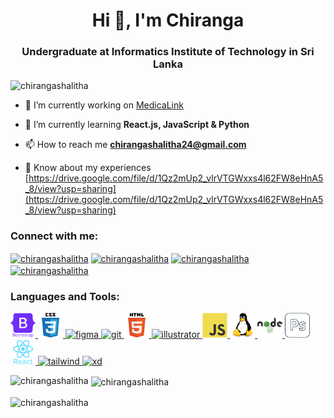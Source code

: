 <h1 align="center">Hi 👋, I'm Chiranga</h1>
<h3 align="center">Undergraduate at Informatics Institute of Technology in Sri Lanka</h3>

<p align="left"> <img src="https://komarev.com/ghpvc/?username=chirangashalitha&label=Profile%20views&color=0e75b6&style=flat" alt="chirangashalitha" /> </p>

- 🔭 I’m currently working on [MedicaLink](https://github.com/mendisofficial/medicalink-frontend)

- 🌱 I’m currently learning **React.js, JavaScript & Python**

- 📫 How to reach me **chirangashalitha24@gmail.com**

- 📄 Know about my experiences [https://drive.google.com/file/d/1Qz2mUp2_vlrVTGWxxs4l62FW8eHnA5_8/view?usp=sharing](https://drive.google.com/file/d/1Qz2mUp2_vlrVTGWxxs4l62FW8eHnA5_8/view?usp=sharing)

<h3 align="left">Connect with me:</h3>
<p align="left">
<a href="https://dev.to/chirangashalitha" target="blank"><img align="center" src="https://raw.githubusercontent.com/rahuldkjain/github-profile-readme-generator/master/src/images/icons/Social/devto.svg" alt="chirangashalitha" height="30" width="40" /></a>
<a href="https://linkedin.com/in/chirangashalitha" target="blank"><img align="center" src="https://raw.githubusercontent.com/rahuldkjain/github-profile-readme-generator/master/src/images/icons/Social/linked-in-alt.svg" alt="chirangashalitha" height="30" width="40" /></a>
<a href="https://stackoverflow.com/users/chirangashalitha" target="blank"><img align="center" src="https://raw.githubusercontent.com/rahuldkjain/github-profile-readme-generator/master/src/images/icons/Social/stack-overflow.svg" alt="chirangashalitha" height="30" width="40" /></a>
<a href="https://instagram.com/chirangashalitha" target="blank"><img align="center" src="https://raw.githubusercontent.com/rahuldkjain/github-profile-readme-generator/master/src/images/icons/Social/instagram.svg" alt="chirangashalitha" height="30" width="40" /></a>
</p>

<h3 align="left">Languages and Tools:</h3>
<p align="left"> <a href="https://getbootstrap.com" target="_blank" rel="noreferrer"> <img src="https://raw.githubusercontent.com/devicons/devicon/master/icons/bootstrap/bootstrap-plain-wordmark.svg" alt="bootstrap" width="40" height="40"/> </a> <a href="https://www.w3schools.com/css/" target="_blank" rel="noreferrer"> <img src="https://raw.githubusercontent.com/devicons/devicon/master/icons/css3/css3-original-wordmark.svg" alt="css3" width="40" height="40"/> </a> <a href="https://www.figma.com/" target="_blank" rel="noreferrer"> <img src="https://www.vectorlogo.zone/logos/figma/figma-icon.svg" alt="figma" width="40" height="40"/> </a> <a href="https://git-scm.com/" target="_blank" rel="noreferrer"> <img src="https://www.vectorlogo.zone/logos/git-scm/git-scm-icon.svg" alt="git" width="40" height="40"/> </a> <a href="https://www.w3.org/html/" target="_blank" rel="noreferrer"> <img src="https://raw.githubusercontent.com/devicons/devicon/master/icons/html5/html5-original-wordmark.svg" alt="html5" width="40" height="40"/> </a> <a href="https://www.adobe.com/in/products/illustrator.html" target="_blank" rel="noreferrer"> <img src="https://www.vectorlogo.zone/logos/adobe_illustrator/adobe_illustrator-icon.svg" alt="illustrator" width="40" height="40"/> </a> <a href="https://developer.mozilla.org/en-US/docs/Web/JavaScript" target="_blank" rel="noreferrer"> <img src="https://raw.githubusercontent.com/devicons/devicon/master/icons/javascript/javascript-original.svg" alt="javascript" width="40" height="40"/> </a> <a href="https://www.linux.org/" target="_blank" rel="noreferrer"> <img src="https://raw.githubusercontent.com/devicons/devicon/master/icons/linux/linux-original.svg" alt="linux" width="40" height="40"/> </a> <a href="https://nodejs.org" target="_blank" rel="noreferrer"> <img src="https://raw.githubusercontent.com/devicons/devicon/master/icons/nodejs/nodejs-original-wordmark.svg" alt="nodejs" width="40" height="40"/> </a> <a href="https://www.photoshop.com/en" target="_blank" rel="noreferrer"> <img src="https://raw.githubusercontent.com/devicons/devicon/master/icons/photoshop/photoshop-line.svg" alt="photoshop" width="40" height="40"/> </a> <a href="https://reactjs.org/" target="_blank" rel="noreferrer"> <img src="https://raw.githubusercontent.com/devicons/devicon/master/icons/react/react-original-wordmark.svg" alt="react" width="40" height="40"/> </a> <a href="https://tailwindcss.com/" target="_blank" rel="noreferrer"> <img src="https://www.vectorlogo.zone/logos/tailwindcss/tailwindcss-icon.svg" alt="tailwind" width="40" height="40"/> </a> <a href="https://www.adobe.com/products/xd.html" target="_blank" rel="noreferrer"> <img src="https://cdn.worldvectorlogo.com/logos/adobe-xd.svg" alt="xd" width="40" height="40"/> </a> </p>

<p><img align="left" src="https://github-readme-stats.vercel.app/api/top-langs?username=chirangashalitha&show_icons=true&locale=en&layout=compact" alt="chirangashalitha" /></p>

<p>&nbsp;<img align="center" src="https://github-readme-stats.vercel.app/api?username=chirangashalitha&show_icons=true&locale=en" alt="chirangashalitha" /></p>

<p><img align="center" src="https://github-readme-streak-stats.herokuapp.com/?user=chirangashalitha&" alt="chirangashalitha" /></p>
